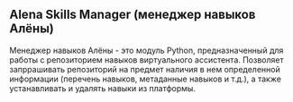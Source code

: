 ## Alena Skills Manager (менеджер навыков Алёны)

Менеджер навыков Алёны - это модуль Python, предназначенный для работы с репозиторием навыков виртуального ассистента. Позволяет запррашивать репозиторий на предмет наличия в нем определенной информации (перечень навыков, метаданные навыков и т.д.), а также устанавливать и удалять навыки из платформы.